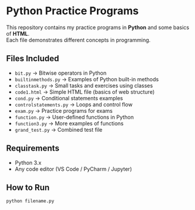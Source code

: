 # Python Practice Programs

This repository contains my practice programs in **Python** and some basics of **HTML**.  
Each file demonstrates different concepts in programming.

##  Files Included
- `bit.py` → Bitwise operators in Python  
- `builtinmethods.py` → Examples of Python built-in methods  
- `classtask.py` → Small tasks and exercises using classes  
- `code1.html` → Simple HTML file (basics of web structure)  
- `cond.py` → Conditional statements examples  
- `controlstatements.py` → Loops and control flow  
- `exam.py` → Practice programs for exams  
- `function.py` → User-defined functions in Python  
- `function3.py` → More examples of functions  
- `grand_test.py` → Combined test file  

##  Requirements
- Python 3.x  
- Any code editor (VS Code / PyCharm / Jupyter)  

##  How to Run
```bash
python filename.py
